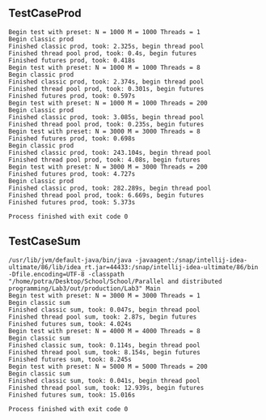 ## TestCaseProd

    Begin test with preset: N = 1000 M = 1000 Threads = 1
    Begin classic prod
    Finished classic prod, took: 2.325s, begin thread pool
    Finished thread pool prod, took: 0.4s, begin futures
    Finished futures prod, took: 0.418s
    Begin test with preset: N = 1000 M = 1000 Threads = 8
    Begin classic prod
    Finished classic prod, took: 2.374s, begin thread pool
    Finished thread pool prod, took: 0.301s, begin futures
    Finished futures prod, took: 0.597s
    Begin test with preset: N = 1000 M = 1000 Threads = 200
    Begin classic prod
    Finished classic prod, took: 3.085s, begin thread pool
    Finished thread pool prod, took: 0.235s, begin futures
    Begin test with preset: N = 3000 M = 3000 Threads = 8
    Finished futures prod, took: 0.698s
    Begin classic prod
    Finished classic prod, took: 243.104s, begin thread pool
    Finished thread pool prod, took: 4.08s, begin futures
    Begin test with preset: N = 3000 M = 3000 Threads = 200
    Finished futures prod, took: 4.727s
    Begin classic prod
    Finished classic prod, took: 282.289s, begin thread pool
    Finished thread pool prod, took: 6.669s, begin futures
    Finished futures prod, took: 5.373s
    
    Process finished with exit code 0

## TestCaseSum

    /usr/lib/jvm/default-java/bin/java -javaagent:/snap/intellij-idea-ultimate/86/lib/idea_rt.jar=44433:/snap/intellij-idea-ultimate/86/bin -Dfile.encoding=UTF-8 -classpath "/home/potra/Desktop/School/School/Parallel and distributed programming/Lab3/out/production/Lab3" Main
    Begin test with preset: N = 3000 M = 3000 Threads = 1
    Begin classic sum
    Finished classic sum, took: 0.047s, begin thread pool
    Finished thread pool sum, took: 2.87s, begin futures
    Finished futures sum, took: 4.024s
    Begin test with preset: N = 4000 M = 4000 Threads = 8
    Begin classic sum
    Finished classic sum, took: 0.114s, begin thread pool
    Finished thread pool sum, took: 8.154s, begin futures
    Finished futures sum, took: 8.245s
    Begin test with preset: N = 5000 M = 5000 Threads = 200
    Begin classic sum
    Finished classic sum, took: 0.041s, begin thread pool
    Finished thread pool sum, took: 12.939s, begin futures
    Finished futures sum, took: 15.016s
    
    Process finished with exit code 0
